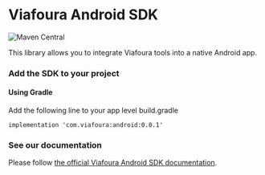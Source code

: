 # Viafoura Android SDK
![Maven Central](https://maven-badges.herokuapp.com/maven-central/com.viafoura/android/badge.svg)

This library allows you to integrate Viafoura tools into a native Android app.

### Add the SDK to your project
#### Using Gradle
Add the following line to your app level build.gradle
```
implementation 'com.viafoura:android:0.0.1'
```

### See our documentation

Please follow [the official Viafoura Android SDK documentation](https://documentation.viafoura.com/docs/add-the-viafoura-android-sdk-to-your-app).
